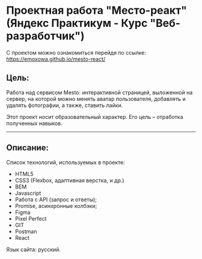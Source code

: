 # Проектная работа "Место-реакт" (Яндекс Практикум - Курс "Веб-разработчик")

С проектом можно ознакомиться перейдя по ссылке: https://emoxowa.github.io/mesto-react/

## Цель:
Работа над сервисом Mesto: интерактивной страницей, выложенной на сервер, на которой можно менять аватар пользователя, добавлять и удалять фотографии, а также, ставить лайки.


Этот проект носит образовательный характер. Его цель – отработка полученных навыков.

------

## Описание:

Список технологий, используемых в проекте:
  * HTML5
  * CSS3 (Flexbox, адаптивная верстка, и др.) 
  * BEM
  * Javascript
  * Работа с API (запрос и ответы);
  * Promise, асинхронные колбэки;
  * Figma
  * Pixel Perfect
  * GIT
  * Postman
  * React

Язык сайта: русский.

